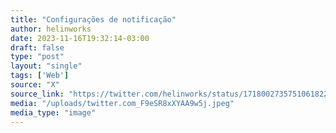 ```yaml
---
title: "Configurações de notificação"
author: helinworks
date: 2023-11-16T19:32:14-03:00
draft: false
type: "post"
layout: "single"
tags: ['Web']
source: "X"
source_link: "https://twitter.com/helinworks/status/1718002735751061822/photo/1"
media: "/uploads/twitter.com_F9eSR8xXYAA9w5j.jpeg"
media_type: "image"
---
```


